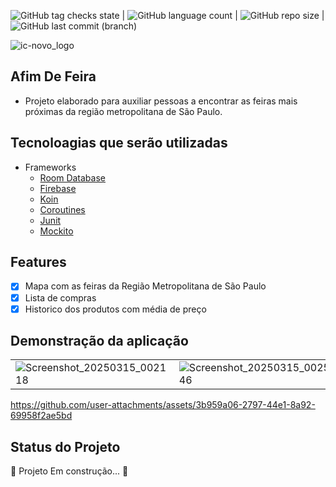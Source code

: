 ![GitHub tag checks state](https://img.shields.io/github/checks-status/clopesbraga/AfimDeFeiraX/master)  | ![GitHub language count](https://img.shields.io/github/languages/count/clopesbraga/AfimDeFeiraX) |  ![GitHub repo size](https://img.shields.io/github/repo-size/clopesbraga/AfimDeFeiraX) |  ![GitHub last commit (branch)](https://img.shields.io/github/last-commit/clopesbraga/AfimDeFeiraX/develop)


![ic-novo_logo](https://github.com/user-attachments/assets/9f155882-cf7a-4c01-8874-7c4c36185bd6)




## Afim De Feira   

- Projeto elaborado para auxiliar pessoas a encontrar as feiras mais próximas da região metropolitana de São Paulo.


## Tecnoloagias que serão utilizadas
<!--ts-->
   * Frameworks
      * [Room Database](https://developer.android.com/codelabs/basic-android-kotlin-training-intro-room-flow?hl=pt-br#0)
      * [Firebase](https://firebase.google.com/?hl=pt&authuser=0)
      * [Koin](https://insert-koin.io/)
      * [Coroutines](https://developer.android.com/kotlin/coroutines?hl=pt-br)
      * [Junit](https://developer.android.com/training/testing/local-tests?hl=pt-br)
      * [Mockito](https://developer.android.com/training/testing/local-tests?hl=pt-br](https://site.mockito.org/))
<!--te-->

## Features

- [x] Mapa com as feiras da Região Metropolitana de São Paulo
- [x] Lista de compras
- [x] Historico dos produtos com média de preço

## Demonstração da aplicação


|  |  | |  |  |
|--- |--- |--- |---|---|
|![Screenshot_20250315_002118](https://github.com/user-attachments/assets/0ef61a5d-c8bb-4d47-a99c-7aea9a1cbe8d)|![Screenshot_20250315_002546](https://github.com/user-attachments/assets/323ca696-7219-4f3d-906c-41dacd69c9e7) |![Screenshot_20250315_003532](https://github.com/user-attachments/assets/64ac0bf7-749f-46b1-89ba-3c7db7ca8199)|![Screenshot_20250310_165003](https://github.com/user-attachments/assets/2ea876c4-9a97-4ca0-aaef-5b296f74c617)|![Screenshot_20250315_001802](https://github.com/user-attachments/assets/81f79da4-db25-47e6-a511-499ac6ff4157)|




  https://github.com/user-attachments/assets/3b959a06-2797-44e1-8a92-69958f2ae5bd




## Status do Projeto
🚧  Projeto   Em construção...  🚧






